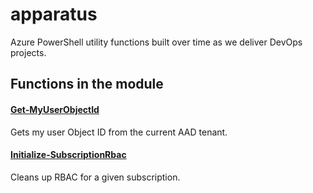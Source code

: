 # apparatus

Azure PowerShell utility functions built over time as we deliver DevOps projects.

## Functions in the module

#### [Get-MyUserObjectId](./docs/Get-MyUserObjectId.md)

Gets my user Object ID from the current AAD tenant.

#### [Initialize-SubscriptionRbac](./docs/Initialize-SubscriptionRbac.md)

Cleans up RBAC for a given subscription.
